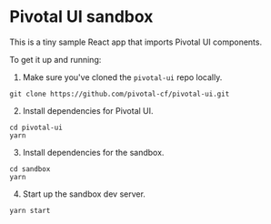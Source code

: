 # Pivotal UI sandbox

This is a tiny sample React app that imports Pivotal UI components.

To get it up and running:

1. Make sure you've cloned the `pivotal-ui` repo locally.

```
git clone https://github.com/pivotal-cf/pivotal-ui.git
```

2. Install dependencies for Pivotal UI.

```
cd pivotal-ui
yarn
```

3. Install dependencies for the sandbox.

```
cd sandbox
yarn
```

4. Start up the sandbox dev server.

```
yarn start
```